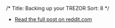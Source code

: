 /*
Title: Backing up your TREZOR
Sort: 8
*/

- [Read the full post on reddit.com](https://www.reddit.com/r/TREZOR/comments/6wbqdl/how_do_i_backup_myetherwallet/)
